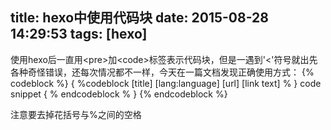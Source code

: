 title: hexo中使用代码块
date: 2015-08-28 14:29:53
tags: [hexo]
---
使用hexo后一直用&lt;pre>加&lt;code>标签表示代码块，但是一遇到'<'符号就出先各种奇怪错误，还每次情况都不一样，今天在一篇文档发现正确使用方式：
{% codeblock %}
{ %codeblock [title] [lang:language] [url] [link text] % }
code snippet
{ % endcodeblock % }
{% endcodeblock %}

注意要去掉花括号与%之间的空格
